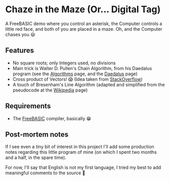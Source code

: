 # Chaze in the Maze (Or... Digital Tag)
A FreeBASIC demo where you control an asterisk, the Computer controls a little red face, and both of you are placed in a maze. Oh, and the Computer chases you :smiley:

## Features
- No square roots; only Integers used, no divisions
- Main trick is Walter D. Pullen's Chain Algorithm, from his Daedalus program (see the [Algorithms](https://www.astrolog.org/labyrnth/algrithm.htm#solve) page, and the [Daedalus](https://www.astrolog.org/labyrnth/daedalus.htm) page)
- Cross product of Vectors! :scream: (Idea taken from [StackOverflow](https://stackoverflow.com/a/11908158))
- A touch of Bresenham's Line Algorithm (adapted and simplified from the pseudocode at the [Wikipedia](https://en.wikipedia.org/wiki/Bresenham's_line_algorithm#All_cases) page)

## Requirements
- The [FreeBASIC](https://www.freebasic.net/) compiler, basically :grin:

## Post-mortem notes
If I see even a tiny bit of interest in this project I'll add some production notes regarding this little program of mine (on which I spent two months and a half, in the spare time).

For now, I'll say that English is not my first language, I tried my best to add meaningful comments to the source :slightly_smiling_face:
